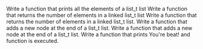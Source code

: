 Write a function that prints all the elements of a list_t list
Write a function that returns the number of elements in a linked list_t list
Write a function that returns the number of elements in a linked list_t list.
Write a function that adds a new node at the end of a list_t list.
Write a function that adds a new node at the end of a list_t list.
Write a function that prints You're beat! and function is executed.

